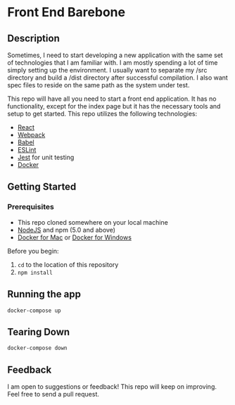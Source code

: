 # Front End Barebone

## Description

Sometimes, I need to start developing a new application with the same set of technologies that I am familiar with. I am mostly spending a lot of time simply setting up the environment. I usually want to separate my /src directory and build a /dist directory after successful compilation. I also want spec files to reside on the same path as the system under test. 

This repo will have all you need to start a front end application. It has no functionality, except for the index page but it has the necessary tools and setup to get started. This repo utilizes the following technologies:

- [React](https://reactjs.org/)
- [Webpack](https://webpack.js.org/)
- [Babel](https://babeljs.io/)
- [ESLint](https://eslint.org/)
- [Jest](https://facebook.github.io/jest/) for unit testing
- [Docker](https://www.docker.com/)

## Getting Started

### Prerequisites

- This repo cloned somewhere on your local machine
- [NodeJS](https://nodejs.org/en/) and npm (5.0 and above)
- [Docker for Mac](https://www.docker.com/docker-mac) or [Docker for Windows](https://www.docker.com/docker-windows)

Before you begin:

1. `cd` to the location of this repository
2. `npm install`

## Running the app

`docker-compose up`

## Tearing Down

`docker-compose down`

## Feedback

I am open to suggestions or feedback! This repo will keep on improving. Feel free to send a pull request.
